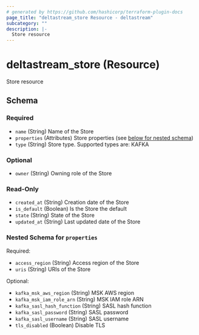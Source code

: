 ```yaml
---
# generated by https://github.com/hashicorp/terraform-plugin-docs
page_title: "deltastream_store Resource - deltastream"
subcategory: ""
description: |-
  Store resource
---
```


# deltastream_store (Resource)

Store resource



<!-- schema generated by tfplugindocs -->
## Schema

### Required

- `name` (String) Name of the Store
- `properties` (Attributes) Store properties (see [below for nested schema](#nestedatt--properties))
- `type` (String) Store type. Supported types are: KAFKA

### Optional

- `owner` (String) Owning role of the Store

### Read-Only

- `created_at` (String) Creation date of the Store
- `is_default` (Boolean) Is the Store the default
- `state` (String) State of the Store
- `updated_at` (String) Last updated date of the Store

<a id="nestedatt--properties"></a>
### Nested Schema for `properties`

Required:

- `access_region` (String) Access region of the Store
- `uris` (String) URIs of the Store

Optional:

- `kafka_msk_aws_region` (String) MSK AWS region
- `kafka_msk_iam_role_arn` (String) MSK IAM role ARN
- `kafka_sasl_hash_function` (String) SASL  hash function
- `kafka_sasl_password` (String) SASL password
- `kafka_sasl_username` (String) SASL username
- `tls_disabled` (Boolean) Disable TLS

